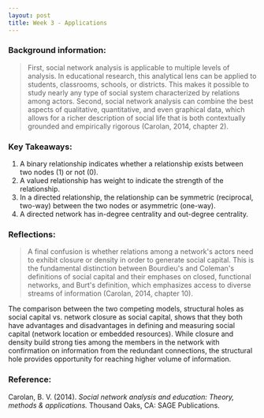 ```yaml
---
layout: post
title: Week 3 - Applications
---
```


### Background information:  
> First, social network analysis is applicable to multiple levels of analysis. In 
> educational research, this analytical lens can be applied to students, classrooms, 
> schools, or districts. This makes it possible to study nearly any type of social system 
> characterized by relations among actors. Second, social network analysis can combine the 
> best aspects of qualitative, quantitative, and even graphical data, which allows for a 
> richer description of social life that is both contextually grounded and empirically 
> rigorous (Carolan, 2014, chapter 2).

### Key Takeaways: 
1. A binary relationship indicates whether a relationship exists between two nodes (1) or not (0).   
2. A valued relationship has weight to indicate the strength of the relationship.   
3. In a directed relationship, the relationship can be symmetric (reciprocal, two-way) between the two nodes or asymmetric (one-way).   
4. A directed network has in-degree centrality and out-degree centrality.

### Reflections:
> A final confusion is whether relations among a network's actors need to exhibit closure or 
> density in order to generate social capital. This is the fundamental distinction between 
> Bourdieu's and Coleman's definitions of social capital and their emphases on closed, 
> functional networks, and Burt's definition, which emphasizes access to diverse streams of 
> information (Carolan, 2014, chapter 10).

The comparison between the two competing models, structural holes as social capital vs. network closure as social capital, shows that they both have advantages and disadvantages in defining and measuring social capital (network location or embedded resources). While closure and density build strong ties among the members in the network with confirmation on information from the redundant connections, the structural hole provides opportunity for reaching higher volume of information.

### Reference:
Carolan, B. V. (2014). *Social network analysis and education: Theory, methods & applications.* Thousand Oaks, CA: SAGE Publications.   